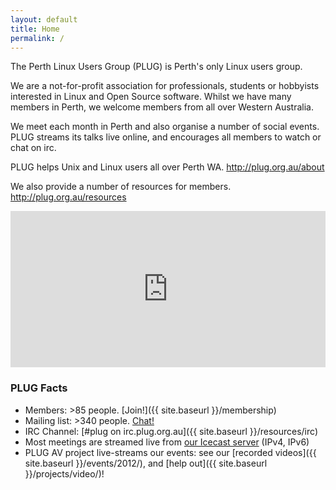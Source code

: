 ```yaml
---
layout: default
title: Home
permalink: /
---
```

The Perth Linux Users Group (PLUG) is Perth's only Linux users group.

We are a not-for-profit association for professionals, students or hobbyists interested in Linux and Open Source software. Whilst we have many members in Perth, we welcome members from all over Western Australia.

We meet each month in Perth and also organise a number of social events. PLUG streams its talks live online, and encourages all members to watch or chat on irc.

PLUG helps Unix and Linux users all over Perth WA. http://plug.org.au/about

We also provide a number of resources for members. http://plug.org.au/resources

<iframe src="https://www.google.com/calendar/embed?showTitle=0&amp;showNav=0&amp;showDate=0&amp;showPrint=0&amp;showTabs=0&amp;showCalendars=0&amp;mode=AGENDA&amp;height=200&amp;wkst=1&amp;bgcolor=%23FFFFFF&amp;src=president%40plug.org.au&amp;color=%23182C57&amp;ctz=Australia%2FPerth" style=" border-width:0 " width="100%" height="250" frameborder="0" scrolling="no"></iframe>

### PLUG Facts

*   Members: >85 people. [Join!]({{ site.baseurl }}/membership)
*   Mailing list: >340 people. [Chat!](http://lists.plug.org.au/mailman/listinfo/plug)
*   IRC Channel: [#plug on irc.plug.org.au]({{ site.baseurl }}/resources/irc)
*   Most meetings are streamed live from [our Icecast server](http://54.251.52.124:8000/) (IPv4, IPv6)
*   PLUG AV project live-streams our events: see our [recorded videos]({{ site.baseurl }}/events/2012/), and [help out]({{ site.baseurl }}/projects/video/)!
